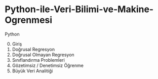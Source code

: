 # Python-ile-Veri-Bilimi-ve-Makine-Ogrenmesi
Python

0) Giriş
1) Doğrusal Regresyon
2) Doğrusal Olmayan Regresyon
3) Sınıflandırma Problemleri
4) Gözetimsiz / Denetimsiz Öğrenme
5) Büyük Veri Analitiği
